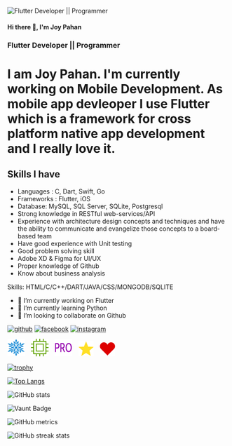  
![Flutter Developer || Programmer ](https://scontent.fdac37-1.fna.fbcdn.net/v/t39.30808-6/448547241_434589432788469_2025780838488004807_n.jpg?stp=dst-jpg_s960x960&_nc_cat=103&ccb=1-7&_nc_sid=5f2048&_nc_eui2=AeG57EaIVDUr2ozx0E36gOmYjjT-RZuedKGONP5Fm550oax7ARY9INg4m0DU-YqouA-laz9l1_Q0z3BbytxWYm6u&_nc_ohc=fEbnBQLPMIsQ7kNvgHV_TIw&_nc_ht=scontent.fdac37-1.fna&oh=00_AYCEKmjRJGdZmz5PPxXJlKR9afI7U5pRc34uGIBRCU5LhA&oe=667450A9)

#### Hi there 👋, I'm Joy Pahan
### Flutter Developer || Programmer

# I am Joy Pahan. I'm currently working on Mobile Development. As mobile app devleoper I use Flutter which is a framework for cross platform native app development and I really love it.

## Skills I have
- Languages : C, Dart, Swift, Go
- Frameworks : Flutter, iOS
- Database: MySQL, SQL Server, SQLite, Postgresql
- Strong knowledge in RESTful web-services/API
- Experience with architecture design concepts and techniques and have the ability to communicate and evangelize those concepts to a board-based team
- Have good experience with Unit testing
- Good problem solving skill
- Adobe XD & Figma for UI/UX
- Proper knowledge of Github
- Know about business analysis


Skills: HTML/C/C++/DART/JAVA/CSS/MONGODB/SQLITE

- 🔭 I’m currently working on Flutter 
- 🌱 I’m currently learning Python 
- 👯 I’m looking to collaborate on Github 


[<img src='https://cdn.jsdelivr.net/npm/simple-icons@3.0.1/icons/github.svg' alt='github' height='40'>](https://github.com/https://github.com/ProgrammingWithJoyPahan)  [<img src='https://cdn.jsdelivr.net/npm/simple-icons@3.0.1/icons/facebook.svg' alt='facebook' height='40'>](https://www.facebook.com/https://www.facebook.com/joypahan.official)  [<img src='https://cdn.jsdelivr.net/npm/simple-icons@3.0.1/icons/instagram.svg' alt='instagram' height='40'>](https://www.instagram.com/https://www.instagram.com/joy_pahan.official//)  

<a href='https://archiveprogram.github.com/'><img src='https://raw.githubusercontent.com/acervenky/animated-github-badges/master/assets/acbadge.gif' width='40' height='40'></a> <a href='https://docs.github.com/en/developers'><img src='https://raw.githubusercontent.com/acervenky/animated-github-badges/master/assets/devbadge.gif' width='40' height='40'></a> <a href='https://github.com/pricing'><img src='https://raw.githubusercontent.com/acervenky/animated-github-badges/master/assets/pro.gif' width='40' height='40'></a> <a href='https://stars.github.com/'><img src='https://raw.githubusercontent.com/acervenky/animated-github-badges/master/assets/starbadge.gif' width='35' height='35'></a> <a href='https://docs.github.com/en/github/supporting-the-open-source-community-with-github-sponsors'><img src='https://raw.githubusercontent.com/acervenky/animated-github-badges/master/assets/sponsorbadge.gif' width='35' height='35'></a> 

[![trophy](https://github-profile-trophy.vercel.app/?username=https://github.com/ProgrammingWithJoyPahan)](https://github.com/ryo-ma/github-profile-trophy)

[![Top Langs](https://github-readme-stats.vercel.app/api/top-langs/?username=https://github.com/ProgrammingWithJoyPahan)](https://github.com/anuraghazra/github-readme-stats)

![GitHub stats](https://github-readme-stats.vercel.app/api?username=https://github.com/ProgrammingWithJoyPahan&show_icons=true&count_private=true)  

![Vaunt Badge](https://api.vaunt.dev/v1/github/entities/https://github.com/ProgrammingWithJoyPahan/contributions?format=svg&private=true)  

![GitHub metrics](https://metrics.lecoq.io/https://github.com/ProgrammingWithJoyPahan)  

![GitHub streak stats](https://streak-stats.demolab.com/?user=https://github.com/ProgrammingWithJoyPahan)  

